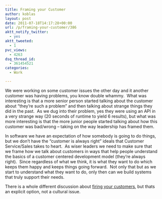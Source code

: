 ```yaml
---
title: Framing your Customer
author: koblas
layout: post
date: 2011-07-18T14:17:28+00:00
url: /p/framing-your-customer/386
aktt_notify_twitter:
  - yes
aktt_tweeted:
  - 1
pvc_views:
  - 4263
dsq_thread_id:
  - 361454521
categories:
  - Work

---
```

We were working on some customer issues the other day and it another customer was having problems, you know double whammy.  What was interesting is that a more senior person started talking about the customer about &#8220;they&#8217;re such a problem&#8221; and then talking about strange things they did in the past.  As we dug into their problem, yes they were using an API in a very strange way (20 seconds of runtime to yield 6 results), but what was more interesting is that the more junior people started talking about how this customer was bad/wrong &#8211; taking on the way leadership has framed them.

In software we have an expectation of how somebody is going to do things, but we don&#8217;t have the &#8220;customer is always right&#8221; ideals that Customer Service/Sales takes to heart.  As wiser leaders we need to make sure that we frame how we talk about customers in ways that help people understand the basics of a customer centered development model (they&#8217;re always right).  Since regardless of what we think, it is what they want to do which keeps them happy and keeps things going forward.  Not only that but as we start to understand what they want to do, only then can we build systems that truly support their needs.

There is a whole different discussion about [firing your customers][1], but thats an explicit option, not a cultural issue.

 [1]: http://steveblank.com/2009/09/24/lets-fire-our-customers/
